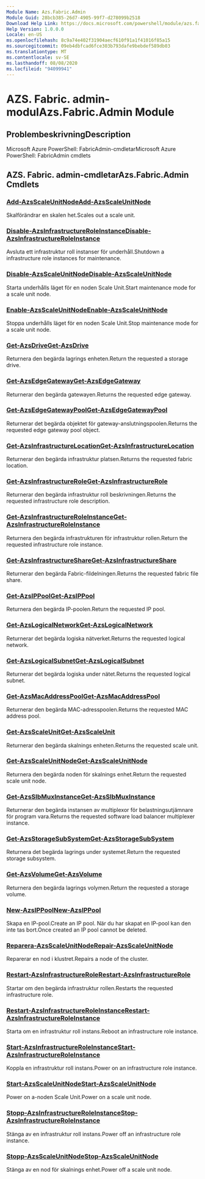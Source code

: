 ```yaml
---
Module Name: Azs.Fabric.Admin
Module Guid: 28bcb385-26d7-4905-99f7-d278099b2518
Download Help Link: https://docs.microsoft.com/powershell/module/azs.fabric.admin
Help Version: 1.0.0.0
Locale: en-US
ms.openlocfilehash: 8c9a74e402f31904aecf610f91a1f41016f85a15
ms.sourcegitcommit: 09eb4dbfcad6fce303b793dafe9bebdef589db03
ms.translationtype: MT
ms.contentlocale: sv-SE
ms.lasthandoff: 08/08/2020
ms.locfileid: "94099941"
---
```

# <span data-ttu-id="e30fb-101">AZS. Fabric. admin-modul</span><span class="sxs-lookup"><span data-stu-id="e30fb-101">Azs.Fabric.Admin Module</span></span>
## <span data-ttu-id="e30fb-102">Problembeskrivning</span><span class="sxs-lookup"><span data-stu-id="e30fb-102">Description</span></span>
<span data-ttu-id="e30fb-103">Microsoft Azure PowerShell: FabricAdmin-cmdletar</span><span class="sxs-lookup"><span data-stu-id="e30fb-103">Microsoft Azure PowerShell: FabricAdmin cmdlets</span></span>

## <span data-ttu-id="e30fb-104">AZS. Fabric. admin-cmdletar</span><span class="sxs-lookup"><span data-stu-id="e30fb-104">Azs.Fabric.Admin Cmdlets</span></span>
### [<span data-ttu-id="e30fb-105">Add-AzsScaleUnitNode</span><span class="sxs-lookup"><span data-stu-id="e30fb-105">Add-AzsScaleUnitNode</span></span>](Add-AzsScaleUnitNode.md)
<span data-ttu-id="e30fb-106">Skalförändrar en skalen het.</span><span class="sxs-lookup"><span data-stu-id="e30fb-106">Scales out a scale unit.</span></span>

### [<span data-ttu-id="e30fb-107">Disable-AzsInfrastructureRoleInstance</span><span class="sxs-lookup"><span data-stu-id="e30fb-107">Disable-AzsInfrastructureRoleInstance</span></span>](Disable-AzsInfrastructureRoleInstance.md)
<span data-ttu-id="e30fb-108">Avsluta ett infrastruktur roll instanser för underhåll.</span><span class="sxs-lookup"><span data-stu-id="e30fb-108">Shutdown a infrastructure role instances for maintenance.</span></span>

### [<span data-ttu-id="e30fb-109">Disable-AzsScaleUnitNode</span><span class="sxs-lookup"><span data-stu-id="e30fb-109">Disable-AzsScaleUnitNode</span></span>](Disable-AzsScaleUnitNode.md)
<span data-ttu-id="e30fb-110">Starta underhålls läget för en noden Scale Unit.</span><span class="sxs-lookup"><span data-stu-id="e30fb-110">Start maintenance mode for a scale unit node.</span></span>

### [<span data-ttu-id="e30fb-111">Enable-AzsScaleUnitNode</span><span class="sxs-lookup"><span data-stu-id="e30fb-111">Enable-AzsScaleUnitNode</span></span>](Enable-AzsScaleUnitNode.md)
<span data-ttu-id="e30fb-112">Stoppa underhålls läget för en noden Scale Unit.</span><span class="sxs-lookup"><span data-stu-id="e30fb-112">Stop maintenance mode for a scale unit node.</span></span>

### [<span data-ttu-id="e30fb-113">Get-AzsDrive</span><span class="sxs-lookup"><span data-stu-id="e30fb-113">Get-AzsDrive</span></span>](Get-AzsDrive.md)
<span data-ttu-id="e30fb-114">Returnera den begärda lagrings enheten.</span><span class="sxs-lookup"><span data-stu-id="e30fb-114">Return the requested a storage drive.</span></span>

### [<span data-ttu-id="e30fb-115">Get-AzsEdgeGateway</span><span class="sxs-lookup"><span data-stu-id="e30fb-115">Get-AzsEdgeGateway</span></span>](Get-AzsEdgeGateway.md)
<span data-ttu-id="e30fb-116">Returnerar den begärda gatewayen.</span><span class="sxs-lookup"><span data-stu-id="e30fb-116">Returns the requested edge gateway.</span></span>

### [<span data-ttu-id="e30fb-117">Get-AzsEdgeGatewayPool</span><span class="sxs-lookup"><span data-stu-id="e30fb-117">Get-AzsEdgeGatewayPool</span></span>](Get-AzsEdgeGatewayPool.md)
<span data-ttu-id="e30fb-118">Returnerar det begärda objektet för gateway-anslutningspoolen.</span><span class="sxs-lookup"><span data-stu-id="e30fb-118">Returns the requested edge gateway pool object.</span></span>

### [<span data-ttu-id="e30fb-119">Get-AzsInfrastructureLocation</span><span class="sxs-lookup"><span data-stu-id="e30fb-119">Get-AzsInfrastructureLocation</span></span>](Get-AzsInfrastructureLocation.md)
<span data-ttu-id="e30fb-120">Returnerar den begärda infrastruktur platsen.</span><span class="sxs-lookup"><span data-stu-id="e30fb-120">Returns the requested fabric location.</span></span>

### [<span data-ttu-id="e30fb-121">Get-AzsInfrastructureRole</span><span class="sxs-lookup"><span data-stu-id="e30fb-121">Get-AzsInfrastructureRole</span></span>](Get-AzsInfrastructureRole.md)
<span data-ttu-id="e30fb-122">Returnerar den begärda infrastruktur roll beskrivningen.</span><span class="sxs-lookup"><span data-stu-id="e30fb-122">Returns the requested infrastructure role description.</span></span>

### [<span data-ttu-id="e30fb-123">Get-AzsInfrastructureRoleInstance</span><span class="sxs-lookup"><span data-stu-id="e30fb-123">Get-AzsInfrastructureRoleInstance</span></span>](Get-AzsInfrastructureRoleInstance.md)
<span data-ttu-id="e30fb-124">Returnera den begärda infrastrukturen för infrastruktur rollen.</span><span class="sxs-lookup"><span data-stu-id="e30fb-124">Return the requested infrastructure role instance.</span></span>

### [<span data-ttu-id="e30fb-125">Get-AzsInfrastructureShare</span><span class="sxs-lookup"><span data-stu-id="e30fb-125">Get-AzsInfrastructureShare</span></span>](Get-AzsInfrastructureShare.md)
<span data-ttu-id="e30fb-126">Returnerar den begärda Fabric-fildelningen.</span><span class="sxs-lookup"><span data-stu-id="e30fb-126">Returns the requested fabric file share.</span></span>

### [<span data-ttu-id="e30fb-127">Get-AzsIPPool</span><span class="sxs-lookup"><span data-stu-id="e30fb-127">Get-AzsIPPool</span></span>](Get-AzsIPPool.md)
<span data-ttu-id="e30fb-128">Returnera den begärda IP-poolen.</span><span class="sxs-lookup"><span data-stu-id="e30fb-128">Return the requested IP pool.</span></span>

### [<span data-ttu-id="e30fb-129">Get-AzsLogicalNetwork</span><span class="sxs-lookup"><span data-stu-id="e30fb-129">Get-AzsLogicalNetwork</span></span>](Get-AzsLogicalNetwork.md)
<span data-ttu-id="e30fb-130">Returnerar det begärda logiska nätverket.</span><span class="sxs-lookup"><span data-stu-id="e30fb-130">Returns the requested logical network.</span></span>

### [<span data-ttu-id="e30fb-131">Get-AzsLogicalSubnet</span><span class="sxs-lookup"><span data-stu-id="e30fb-131">Get-AzsLogicalSubnet</span></span>](Get-AzsLogicalSubnet.md)
<span data-ttu-id="e30fb-132">Returnerar det begärda logiska under nätet.</span><span class="sxs-lookup"><span data-stu-id="e30fb-132">Returns the requested logical subnet.</span></span>

### [<span data-ttu-id="e30fb-133">Get-AzsMacAddressPool</span><span class="sxs-lookup"><span data-stu-id="e30fb-133">Get-AzsMacAddressPool</span></span>](Get-AzsMacAddressPool.md)
<span data-ttu-id="e30fb-134">Returnerar den begärda MAC-adresspoolen.</span><span class="sxs-lookup"><span data-stu-id="e30fb-134">Returns the requested MAC address pool.</span></span>

### [<span data-ttu-id="e30fb-135">Get-AzsScaleUnit</span><span class="sxs-lookup"><span data-stu-id="e30fb-135">Get-AzsScaleUnit</span></span>](Get-AzsScaleUnit.md)
<span data-ttu-id="e30fb-136">Returnerar den begärda skalnings enheten.</span><span class="sxs-lookup"><span data-stu-id="e30fb-136">Returns the requested scale unit.</span></span>

### [<span data-ttu-id="e30fb-137">Get-AzsScaleUnitNode</span><span class="sxs-lookup"><span data-stu-id="e30fb-137">Get-AzsScaleUnitNode</span></span>](Get-AzsScaleUnitNode.md)
<span data-ttu-id="e30fb-138">Returnera den begärda noden för skalnings enhet.</span><span class="sxs-lookup"><span data-stu-id="e30fb-138">Return the requested scale unit node.</span></span>

### [<span data-ttu-id="e30fb-139">Get-AzsSlbMuxInstance</span><span class="sxs-lookup"><span data-stu-id="e30fb-139">Get-AzsSlbMuxInstance</span></span>](Get-AzsSlbMuxInstance.md)
<span data-ttu-id="e30fb-140">Returnerar den begärda instansen av multiplexor för belastningsutjämnare för program vara.</span><span class="sxs-lookup"><span data-stu-id="e30fb-140">Returns the requested software load balancer multiplexer instance.</span></span>

### [<span data-ttu-id="e30fb-141">Get-AzsStorageSubSystem</span><span class="sxs-lookup"><span data-stu-id="e30fb-141">Get-AzsStorageSubSystem</span></span>](Get-AzsStorageSubSystem.md)
<span data-ttu-id="e30fb-142">Returnera det begärda lagrings under systemet.</span><span class="sxs-lookup"><span data-stu-id="e30fb-142">Return the requested storage subsystem.</span></span>

### [<span data-ttu-id="e30fb-143">Get-AzsVolume</span><span class="sxs-lookup"><span data-stu-id="e30fb-143">Get-AzsVolume</span></span>](Get-AzsVolume.md)
<span data-ttu-id="e30fb-144">Returnera den begärda lagrings volymen.</span><span class="sxs-lookup"><span data-stu-id="e30fb-144">Return the requested a storage volume.</span></span>

### [<span data-ttu-id="e30fb-145">New-AzsIPPool</span><span class="sxs-lookup"><span data-stu-id="e30fb-145">New-AzsIPPool</span></span>](New-AzsIPPool.md)
<span data-ttu-id="e30fb-146">Skapa en IP-pool.</span><span class="sxs-lookup"><span data-stu-id="e30fb-146">Create an IP pool.</span></span>
<span data-ttu-id="e30fb-147">När du har skapat en IP-pool kan den inte tas bort.</span><span class="sxs-lookup"><span data-stu-id="e30fb-147">Once created an IP pool cannot be deleted.</span></span>

### [<span data-ttu-id="e30fb-148">Reparera-AzsScaleUnitNode</span><span class="sxs-lookup"><span data-stu-id="e30fb-148">Repair-AzsScaleUnitNode</span></span>](Repair-AzsScaleUnitNode.md)
<span data-ttu-id="e30fb-149">Reparerar en nod i klustret.</span><span class="sxs-lookup"><span data-stu-id="e30fb-149">Repairs a node of the cluster.</span></span>

### [<span data-ttu-id="e30fb-150">Restart-AzsInfrastructureRole</span><span class="sxs-lookup"><span data-stu-id="e30fb-150">Restart-AzsInfrastructureRole</span></span>](Restart-AzsInfrastructureRole.md)
<span data-ttu-id="e30fb-151">Startar om den begärda infrastruktur rollen.</span><span class="sxs-lookup"><span data-stu-id="e30fb-151">Restarts the requested infrastructure role.</span></span>

### [<span data-ttu-id="e30fb-152">Restart-AzsInfrastructureRoleInstance</span><span class="sxs-lookup"><span data-stu-id="e30fb-152">Restart-AzsInfrastructureRoleInstance</span></span>](Restart-AzsInfrastructureRoleInstance.md)
<span data-ttu-id="e30fb-153">Starta om en infrastruktur roll instans.</span><span class="sxs-lookup"><span data-stu-id="e30fb-153">Reboot an infrastructure role instance.</span></span>

### [<span data-ttu-id="e30fb-154">Start-AzsInfrastructureRoleInstance</span><span class="sxs-lookup"><span data-stu-id="e30fb-154">Start-AzsInfrastructureRoleInstance</span></span>](Start-AzsInfrastructureRoleInstance.md)
<span data-ttu-id="e30fb-155">Koppla en infrastruktur roll instans.</span><span class="sxs-lookup"><span data-stu-id="e30fb-155">Power on an infrastructure role instance.</span></span>

### [<span data-ttu-id="e30fb-156">Start-AzsScaleUnitNode</span><span class="sxs-lookup"><span data-stu-id="e30fb-156">Start-AzsScaleUnitNode</span></span>](Start-AzsScaleUnitNode.md)
<span data-ttu-id="e30fb-157">Power on a-noden Scale Unit.</span><span class="sxs-lookup"><span data-stu-id="e30fb-157">Power on a scale unit node.</span></span>

### [<span data-ttu-id="e30fb-158">Stopp-AzsInfrastructureRoleInstance</span><span class="sxs-lookup"><span data-stu-id="e30fb-158">Stop-AzsInfrastructureRoleInstance</span></span>](Stop-AzsInfrastructureRoleInstance.md)
<span data-ttu-id="e30fb-159">Stänga av en infrastruktur roll instans.</span><span class="sxs-lookup"><span data-stu-id="e30fb-159">Power off an infrastructure role instance.</span></span>

### [<span data-ttu-id="e30fb-160">Stopp-AzsScaleUnitNode</span><span class="sxs-lookup"><span data-stu-id="e30fb-160">Stop-AzsScaleUnitNode</span></span>](Stop-AzsScaleUnitNode.md)
<span data-ttu-id="e30fb-161">Stänga av en nod för skalnings enhet.</span><span class="sxs-lookup"><span data-stu-id="e30fb-161">Power off a scale unit node.</span></span>

